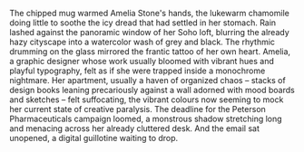 The chipped mug warmed Amelia Stone's hands, the lukewarm chamomile doing little to soothe the icy dread that had settled in her stomach.  Rain lashed against the panoramic window of her Soho loft, blurring the already hazy cityscape into a watercolor wash of grey and black.  The rhythmic drumming on the glass mirrored the frantic tattoo of her own heart.  Amelia, a graphic designer whose work usually bloomed with vibrant hues and playful typography, felt as if she were trapped inside a monochrome nightmare.  Her apartment, usually a haven of organized chaos – stacks of design books leaning precariously against a wall adorned with mood boards and sketches – felt suffocating, the vibrant colours now seeming to mock her current state of creative paralysis.  The deadline for the Peterson Pharmaceuticals campaign loomed, a monstrous shadow stretching long and menacing across her already cluttered desk.  And the email sat unopened, a digital guillotine waiting to drop.
